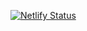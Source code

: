 [![Netlify Status](https://api.netlify.com/api/v1/badges/ca7d19c9-8420-42e9-9d06-eeef96d14171/deploy-status)](https://app.netlify.com/sites/cvjoannakeller/deploys)
